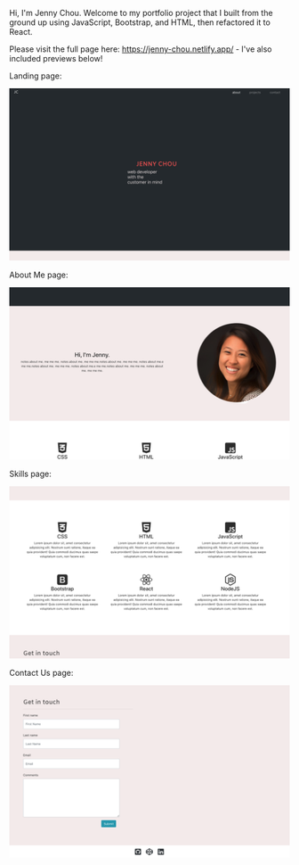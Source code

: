 Hi, I'm Jenny Chou. Welcome to my portfolio project that I built from the ground up using JavaScript, Bootstrap, and HTML, then refactored it to React. 

Please visit the full page here: https://jenny-chou.netlify.app/ - I've also included previews below!

Landing page:
<div style="text-align:center">
  <img width="750" alt="homepage" src="https://github.com/codecaviette/jenny-chou-portfolio/blob/master/public/img/landing_page.png">
</div>

About Me page:
<div style="text-align:center">
  <img width="750" alt="aboutme" src="https://github.com/codecaviette/jenny-chou-portfolio/blob/master/public/img/jenny.png">
</div>

Skills page:
<div style="text-align:center">
  <img width="750" alt="skills" src="https://github.com/codecaviette/jenny-chou-portfolio/blob/master/public/img/skills.png">
</div>

Contact Us page:
<div style="text-align:center">
  <img width="750" alt="contactus" src="https://github.com/codecaviette/jenny-chou-portfolio/blob/master/public/img/get_in_touch.png">
</div>
